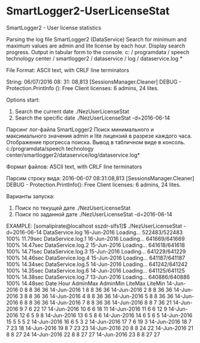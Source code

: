 # SmartLogger2-UserLicenseStat
SmartLogger2 - User license statistics


Parsing the log file SmartLogger2 (DataService)
Search for minimum and maximum values are admin and lite license by each hour.
Display search progress. Output in tabular form to the console.
c: / programdata / speech technology center / smartlogger2 / dataservice / log / dataservice.log *

File Format:
ASCII text, with CRLF line terminators

String:
06/07/2016 08: 31: 08,813 [SessionsManager.Cleaner] DEBUG - Protection.PrintInfo (): Free Client licenses: 6 admins, 24 lites.

Options start:
1) Search the current date
./NezUserLicenseStat
2) Search the specific date
./NezUserLicenseStat -d=2016-06-14


Парсинг лог-файла SmartLogger2
Поиск минимального и максимального значения admin и lite лицензий в разрезе каждого часа.
Отображение прогресса поиска. Вывод в табличном виде в консоль.
c:/programdata/speech technology center/smartlogger2/dataservice/log/dataservice.log*

Формат файлов:
ASCII text, with CRLF line terminators

Парсим строку вида:
2016-06-07 08:31:08,813 [SessionsManager.Cleaner] DEBUG - Protection.PrintInfo(): Free Client licenses: 6 admins, 24 lites.

Варианты запуска:
1) Поиск по текущей дате
./NezUserLicenseStat
2) Поиск по заданной дате
./NezUserLicenseStat -d=2016-06-14


EXAMPLE:
[somalipirate@localhost sszdr-slfs1]$ ./NezUserLicenseStat -d=2016-06-14
DataService.log 16-Jun-2016
Loading...
522483/522483 100% 11.79sec
DataService.log.1 16-Jun-2016
Loading...
641669/641669 100% 14.47sec
DataService.log.2 15-Jun-2016
Loading...
641618/641618 100% 14.71sec
DataService.log.3 15-Jun-2016
Loading...
641229/641229 100% 14.46sec
DataService.log.4 15-Jun-2016
Loading...
641187/641187 100% 14.34sec
DataService.log.5 14-Jun-2016
Loading...
641242/641242 100% 14.35sec
DataService.log.6 14-Jun-2016
Loading...
641125/641125 100% 14.38sec
DataService.log.7 13-Jun-2016
Loading...
640886/640886 100% 14.48sec
       Date Hour AdminMax AdminMin LiteMax LiteMin
14-Jun-2016    0        8        8      36      36
14-Jun-2016    1        8        8      36      36
14-Jun-2016    2        8        8      36      36
14-Jun-2016    3        8        8      36      36
14-Jun-2016    4        8        8      36      36
14-Jun-2016    5        8        8      36      36
14-Jun-2016    6        8        8      36      36
14-Jun-2016    7        8        8      36      36
14-Jun-2016    8        8        7      36      21
14-Jun-2016    9        7        6      22      17
14-Jun-2016   10        6        6      18      11
14-Jun-2016   11        6        6      12       9
14-Jun-2016   12        6        5       9       8
14-Jun-2016   13        6        5       8       6
14-Jun-2016   14        6        5       6       5
14-Jun-2016   15        5        5       5       2
14-Jun-2016   16        6        5       3       2
14-Jun-2016   17        7        6      19       3
14-Jun-2016   18        7        7      23      18
14-Jun-2016   19        8        7      23      23
14-Jun-2016   20        8        8      24      22
14-Jun-2016   21        8        8      27      24
14-Jun-2016   22        8        8      27      27
14-Jun-2016   23        8        8      27      27

